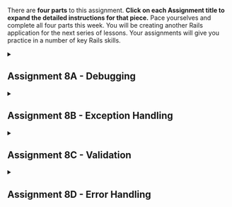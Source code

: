 There are **four parts** to this assignment.  **Click on each Assignment title to expand the detailed instructions for that piece.** Pace yourselves and complete all four parts this week.  You will be creating another Rails application for the next series of lessons.  Your assignments will give you practice in a number of key Rails skills.  

<details>
  <summary> 
    <h2>Assignment 8A - Debugging</h2>
    </summary>
  
The first of these is debugging.  Fork and clone [this repository.](https://github.com/Code-the-Dream-School/R7-additional)  Then create a lesson8 branch, where you will do your work.

## Getting Started with a Customer App

Do ```bin/bundle install``` to install the gems needed for the repository.  We will start the quick way. (You should have forked and cloned the repository, and run bundle install.) While in your Backend-validations directory, type:

```bash
bin/rails generate scaffold Customer first_name:string last_name:string phone:string email:string
bin/rails db:migrate
```

Then, edit your config/routes.rb. You are probably tired of seeing the plain Rails screen when you connect your browser to the root path of your application. Right after the Rails.application.routes.draw line of your routes.rb, put the line

```ruby
root to: 'customers#index'
```

This will configure the server to bring up this page when you connect to the root path.

## Rails Debugging

Start the rails server. Then, in the browser, go to your / URL path and try the application out. You will see that you can create customer records, edit them, show them, and delete them. Leave a few customer records in. So far, so good. However in our, now try this URL path

```
/customers/567
```

You will see the error screen that follows:

![Not found error](https://github.com/Code-the-Dream-School/R7-additional/blob/41209f64e91198d76f82a1d79a72702acab5dba0/lessons/not-found-error.png?raw=true)

So we debug, as described below.

## Now in Ruby: A Built-in Debugger

There is now a debugger built into current versions of Ruby. There is also a gemcalled debug to enable you to use the Ruby debugger in Rails. Previously, one would use a gem called Byebug, which worked much the same way. The debug gem is automatically added to the development and test section of the Gemfile when you generate a Rails instance.

## Using the Debugger

According to the error message, the problem occurs in line 67 (your line number may be slightly different) of app/controllers/customers/controller.rb. So, with our editor, we add a line that says just:

```ruby
debugger
```

right before the failing line in that file (right after def set\_customer). Then we re-run the server, and go to the /customers/567 url to duplicate the error. The browser will appear to hang waiting on the server.

Go to your command line session where you are running the server console. You will see something like this:

![debug console](https://github.com/Code-the-Dream-School/R7-additional/blob/41209f64e91198d76f82a1d79a72702acab5dba0/lessons/debugger.png?raw=true)

## At the Debugger Prompt

You can now type into the server console session, and you can do anything you could do from the rails console, plus debugger commands. In particular, you can look at the value of variables. Type this:

```
params
```

And it will show you the value of the parameters passed to the controller. In particular, it will show “id”=>”567”. Now type:

```ruby
Customer.all
```

and it will show you a list of the customer records you created. None of them have id 567, so that is the reason for the error. Type c and hit enter. This will allow the server to continue.

## Comments on the Debugger

This is a very short introduction to the debugger. In practice, if you are developing a real application, you will have bugs. To fix them, you will use the debugger a lot! It’s a good idea to practice with it, by putting debugger statements at various points in the code and experimenting with what you can see. You can even put debugger statements in your erb files, by adding this line:

```
<% debugger %>
```

It would be a good idea to learn more about debugging than is described in this short lesson. The commands available at the debugger prompt are described **[here.](https://www.tutorialspoint.com/ruby/ruby%5Fdebugger.htm)** Also, a reference on using the debugger in Rails is **[here.](https://guides.rubyonrails.org/debugging%5Frails%5Fapplications.html)** Have a look at these, although you do not need to go through them in detail at this time. You should now be familiar with the following command line tools: irb, which is the ruby interactive runtime; and bin/rails console, which is the rails console. Everything you can do from the rails console is can also be done in a debugger session.

Be sure to take all debugger statements out of the code before you push it to production! If the server does hit a debugger statement it will hang at that point. So take the debugger statement out of your code now.
</details>

<details>
 <summary> 
    <h2>Assignment 8B - Exception Handling</h2>
  </summary>

Stop the server. Now we want to edit ```customers_controller.rb again```. Add this line near the top of the file, right after the “class” line, but before the “before\_action” line:

```ruby
rescue_from ActiveRecord::RecordNotFound, with: :catch_not_found
```

And, add this method to the bottom of the file, right before the end that ends the class:

```ruby
def catch_not_found(e)
      Rails.logger.debug("We had a not found exception.")
      flash.alert = e.to_s
      redirect_to customers_path
end
```

## Explaining This Code

The ```rescue_from``` statement says that if an exception of the specified type occurs, call the ```catch_not_found``` method.

The Rails.logger.debug statement writes an entry to the Rails log. You will see it in the console, and it is also written to the log/development.log file.

The flash.alert statement takes the message from the exception and stores it in the flash object so that it can be displayed to the user.

The ```redirect_to``` statement puts up the index page again, so that the user does not see that other error page.

## Trying the Code Again

Now save the controller file, restart the server, and go to the /customers/567 URL again. You will see that the index page is shown, instead of the error. You will see that the “we had a not found exception” line is in the server log when you look at the console. BUT the user does not see the error message. We need to do more to make that work.

## Modifying the Layout

Edit the app/views/layouts/application.html.erb file. Add these lines, just below the <body> tag:

```html
<% if flash[:alert].present? %>
    <p class="my_alert"><%= flash[:alert] %></p>
<% end %>
```

## CSS Files for Rails are in the app/assets/stylesheets Folder

Open app/assets/stylesheets/application.css. Add this CSS style rule at the bottom:

```css
.my_alert {
  color: red;
}
```

This corresponds to the ```my_alert``` class that was used in the application.html.erb file. We want alerts to show in red. (You can try adding other styling if you want this application to look cool, but let’s make this work first.)

## Now Try /customers/567 Again

You will see that you are once again directed to the index page, but at the top, in red, there will be an error message:

Couldn’t find Customer with ‘id’=567

This is a much more user friendly message than before.
  
</details>

<details>
 <summary> 
    <h2>Assignment 8C - Validation</h2>
    </summary>

So far, we have talked about byebug, exception handling, logging, layouts, flash messages, and styles. Validation is next. Try this: Create several customers with blank first names or last names or phone numbers with letters in them or with email addresses that don’t have an @ sign. You will see that it just creates these nonsense entries. We wouldn’t want this in a production application. We want the entries to be validated so that they make sense.

We will use a gem called email-validator. Add this line to your Gemfile, above the development, test group:

```ruby
gem 'email_validator'
```

Then run bundle install so that you pick up this gem.

Next, edit app/models/customer.rb. It should be changed to look like this:

```ruby
class Customer < ApplicationRecord
 validates :first_name, presence: true, format: { with: /\A[a-z\-' ]+\z/i }
 validates :last_name, presence: true, format: { with: /\A[a-z\-' ]+\z/i }
 validates :phone, presence: true
 validates :phone, numericality: { only_integer: true }
 validates :phone, length: { is: 10 }
 validates :email, presence: true, email: true

 def full_name
   "#{first_name} #{last_name}"
 end
end

```

## Explaining the Code

We have added validators, as described here: <https://guides.rubyonrails.org/active%5Frecord%5Fvalidations.html> . The presence validator means that the entry can’t be blank. The numericality validator for the phone means that only digits are accepted. The length validator for the phone means that it must be 10 digits. (Note that this would not work for other countries, as they have numbers of different lengths.) For the email, we are using the email\_validator gem. We are also using a regular expression to validate the format of the first and last name. We won’t explain regular expressions now, but they are good to learn. In this case, the expression provides a pattern that the first and last names must match.

Note: Validators do not correct entries that are already in the database. It only prevents new ones or updated ones from being incorrect.

The full\_name method is not a validator. We’ll use that for something else.

## Trying the New Validators

Restart the server with the new code, and try to create a customer record with everything blank. You will see this message:

![customer errors](https://github.com/Code-the-Dream-School/R7-additional/blob/41209f64e91198d76f82a1d79a72702acab5dba0/lessons/customer-errors.png?raw=true)

## How These Messages Come Up

When the save is attempted for the new customer object, the validators run. If any of the validations fail, the record is not written to the database. Instead, error information, including messages, is stored in the customer object, so that they can be reported to the user. Suppose the object to be saved is @customer. Then @customer.errors.full\_messages contains an array of messages about the failures.

Now look at app/views/customers/\_form.html.erb . You will see a block at the start that starts if customer.errors.any? . This is the block that displays the error messages.

This error handling is provided because we generated the scaffold for customers. You will need to know how to code error handling within your controller, which is the subject of the next section.
  
</details>

<details>
 <summary> 
    <h2>Assignment 8D - Error Handling</h2>
    </summary>

Edit ```app/controllers/customers_controller.rb```. You will see a create and an update method. We won’t explain their current contents right now, because we are going to change them. Comment all the lines out between the def and the end for the create method. Do the same for the update method.

Now in the create method, put these lines:

```ruby
@customer = Customer.new(customer_params)
@customer.save
flash.notice = "The customer record was created successfully."
redirect_to @customer
```

In the update method, put these lines:

```ruby
@customer.update(customer_params)
flash.notice = "The customer record was updated successfully."
redirect_to @customer
```

These will make the functions work, but without error processing. Now, if you try to create a customer with blank fields, it will not give error messages. It won’t actually create the record, but it will tell you that it succeeded. (By the way, the flash.notice is displayed by the line at the top of app/views/customers/index.html.erb , where it puts out the notice.)

## Checking for Errors and Handling Them

We need to get our error messages back. Basically, if @customer.save succeeds, it will return the @customer object, updated with the newly created id. If it fails, typically because validation fails, it returns nil — and then we have to handle the error. The same is true of the update function. So change those methods as follows.

## The create Method With Error Handling

```ruby
    @customer = Customer.new(customer_params)
    if @customer.save
      flash.notice = "The customer record was created successfully."
      redirect_to @customer
    else
      render :new, status: :unprocessable_entity
    end
```

## The update Method With Error Handling

```ruby
    if @customer.update(customer_params)
      flash.notice = "The customer record was updated successfully."
      redirect_to @customer
    else
      render :edit, status: :unprocessable_entity
    end
```

If @customer.save or @customer.update return non-nil values, that means they succeeded, and we can redirect back to the show page with a success message. If they return nil, we have the else processing. In that, we render the page again (put the previous screen back up), but pass the status of unprocessable\_entry, and Rails, because that status is set, displays the error that occured.

## Additional Methods in the Customer Model Class

We added a ```full_name``` method to the Customer model class. Additional methods in model classes can be convenient. This will show how. Edit ```app/views/customers/_customer.html.erb``` . Replace this:

```html
  <p>
    <strong>First name:</strong>
    <%= customer.first_name %>
  </p>

  <p>
    <strong>Last name:</strong>
    <%= customer.last_name %>
  </p>
```

with this:

```
  <p>
    <strong>Full name:</strong>
    <%= customer.full_name %>
  </p>
```

Here we add the ```full_name``` method we added to the Customer model class. Now go to the /customers url and you will see the difference.

## Submitting Your Work

As usual, you add and commit your changes, and then push the lesson8 branch to github.  Then create the pull request.  You will start a new branch for the next lesson.  By the way, it is a good practice to add, commit, and push your changes after you complete each step and made it work.  Then you can't lose your work.
  
</details>
